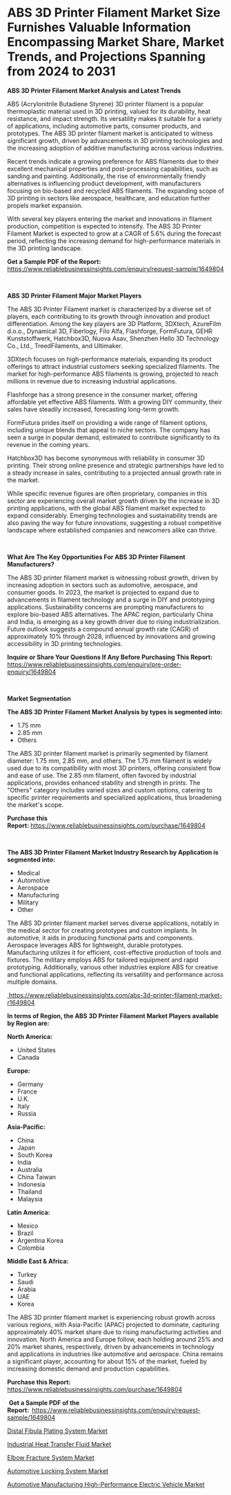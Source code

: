 <p><h1>ABS 3D Printer Filament Market Size Furnishes Valuable Information Encompassing Market Share, Market Trends, and Projections Spanning from 2024 to 2031</h1></p><p><strong>ABS 3D Printer Filament Market Analysis and Latest Trends</strong></p>
<p><p>ABS (Acrylonitrile Butadiene Styrene) 3D printer filament is a popular thermoplastic material used in 3D printing, valued for its durability, heat resistance, and impact strength. Its versatility makes it suitable for a variety of applications, including automotive parts, consumer products, and prototypes. The ABS 3D printer filament market is anticipated to witness significant growth, driven by advancements in 3D printing technologies and the increasing adoption of additive manufacturing across various industries.</p><p>Recent trends indicate a growing preference for ABS filaments due to their excellent mechanical properties and post-processing capabilities, such as sanding and painting. Additionally, the rise of environmentally friendly alternatives is influencing product development, with manufacturers focusing on bio-based and recycled ABS filaments. The expanding scope of 3D printing in sectors like aerospace, healthcare, and education further propels market expansion.</p><p>With several key players entering the market and innovations in filament production, competition is expected to intensify. The ABS 3D Printer Filament Market is expected to grow at a CAGR of 5.6% during the forecast period, reflecting the increasing demand for high-performance materials in the 3D printing landscape.</p></p>
<p><strong>Get a Sample PDF of the Report:&nbsp;</strong> <a href="https://www.reliablebusinessinsights.com/enquiry/request-sample/1649804?utm_campaign=57&utm_medium=2&utm_source=Github&utm_content=ia&utm_term=10112024&utm_id=abs-3d-printer-filament">https://www.reliablebusinessinsights.com/enquiry/request-sample/1649804</a></p>
<p>&nbsp;</p>
<p><strong>ABS 3D Printer Filament Major Market Players</strong></p>
<p><p>The ABS 3D Printer Filament market is characterized by a diverse set of players, each contributing to its growth through innovation and product differentiation. Among the key players are 3D Platform, 3DXtech, AzureFilm d.o.o., Dynamical 3D, Fiberlogy, Filo Alfa, Flashforge, FormFutura, GEHR Kunststoffwerk, Hatchbox3D, Nuova Asav, Shenzhen Hello 3D Technology Co., Ltd., TreedFilaments, and Ultimaker. </p><p>3DXtech focuses on high-performance materials, expanding its product offerings to attract industrial customers seeking specialized filaments. The market for high-performance ABS filaments is growing, projected to reach millions in revenue due to increasing industrial applications.</p><p>Flashforge has a strong presence in the consumer market, offering affordable yet effective ABS filaments. With a growing DIY community, their sales have steadily increased, forecasting long-term growth.</p><p>FormFutura prides itself on providing a wide range of filament options, including unique blends that appeal to niche sectors. The company has seen a surge in popular demand, estimated to contribute significantly to its revenue in the coming years.</p><p>Hatchbox3D has become synonymous with reliability in consumer 3D printing. Their strong online presence and strategic partnerships have led to a steady increase in sales, contributing to a projected annual growth rate in the market.</p><p>While specific revenue figures are often proprietary, companies in this sector are experiencing overall market growth driven by the increase in 3D printing applications, with the global ABS filament market expected to expand considerably. Emerging technologies and sustainability trends are also paving the way for future innovations, suggesting a robust competitive landscape where established companies and newcomers alike can thrive.</p></p>
<p>&nbsp;</p>
<p><strong>What Are The Key Opportunities For ABS 3D Printer Filament Manufacturers?</strong></p>
<p><p>The ABS 3D printer filament market is witnessing robust growth, driven by increasing adoption in sectors such as automotive, aerospace, and consumer goods. In 2023, the market is projected to expand due to advancements in filament technology and a surge in DIY and prototyping applications. Sustainability concerns are prompting manufacturers to explore bio-based ABS alternatives. The APAC region, particularly China and India, is emerging as a key growth driver due to rising industrialization. Future outlook suggests a compound annual growth rate (CAGR) of approximately 10% through 2028, influenced by innovations and growing accessibility in 3D printing technologies.</p></p>
<p><strong>Inquire or Share Your Questions If Any Before Purchasing This Report:</strong> <a href="https://www.reliablebusinessinsights.com/enquiry/pre-order-enquiry/1649804?utm_campaign=57&utm_medium=2&utm_source=Github&utm_content=ia&utm_term=10112024&utm_id=abs-3d-printer-filament">https://www.reliablebusinessinsights.com/enquiry/pre-order-enquiry/1649804</a></p>
<p>&nbsp;</p>
<p><strong>Market Segmentation</strong></p>
<p><strong>The ABS 3D Printer Filament Market Analysis by types is segmented into:</strong></p>
<p><ul><li>1.75 mm</li><li>2.85 mm</li><li>Others</li></ul></p>
<p><p>The ABS 3D printer filament market is primarily segmented by filament diameter: 1.75 mm, 2.85 mm, and others. The 1.75 mm filament is widely used due to its compatibility with most 3D printers, offering consistent flow and ease of use. The 2.85 mm filament, often favored by industrial applications, provides enhanced stability and strength in prints. The "Others" category includes varied sizes and custom options, catering to specific printer requirements and specialized applications, thus broadening the market's scope.</p></p>
<p><strong>Purchase this Report:&nbsp;</strong><a href="https://www.reliablebusinessinsights.com/purchase/1649804?utm_campaign=57&utm_medium=2&utm_source=Github&utm_content=ia&utm_term=10112024&utm_id=abs-3d-printer-filament">https://www.reliablebusinessinsights.com/purchase/1649804</a></p>
<p>&nbsp;</p>
<p><strong>The ABS 3D Printer Filament Market Industry Research by Application is segmented into:</strong></p>
<p><ul><li>Medical</li><li>Automotive</li><li>Aerospace</li><li>Manufacturing</li><li>Military</li><li>Other</li></ul></p>
<p><p>The ABS 3D printer filament market serves diverse applications, notably in the medical sector for creating prototypes and custom implants. In automotive, it aids in producing functional parts and components. Aerospace leverages ABS for lightweight, durable prototypes. Manufacturing utilizes it for efficient, cost-effective production of tools and fixtures. The military employs ABS for tailored equipment and rapid prototyping. Additionally, various other industries explore ABS for creative and functional applications, reflecting its versatility and performance across multiple domains.</p></p>
<p><a href="https://www.reliablebusinessinsights.com/abs-3d-printer-filament-market-r1649804?utm_campaign=57&utm_medium=2&utm_source=Github&utm_content=ia&utm_term=10112024&utm_id=abs-3d-printer-filament">&nbsp;https://www.reliablebusinessinsights.com/abs-3d-printer-filament-market-r1649804</a></p>
<p><strong>In terms of Region, the ABS 3D Printer Filament Market Players available by Region are:</strong></p>
<p>
    <p> <strong> North America: </strong>
        <ul>
            <li>United States</li>
            <li>Canada</li>
        </ul>
        </p> 
    <p> <strong> Europe: </strong>
        <ul>
            <li>Germany</li>
            <li>France</li>
            <li>U.K.</li>
            <li>Italy</li>
            <li>Russia</li>
        </ul>
        </p> 
    <p> <strong> Asia-Pacific: </strong>
        <ul>
            <li>China</li>
            <li>Japan</li>
            <li>South Korea</li>
            <li>India</li>
            <li>Australia</li>
            <li>China Taiwan</li>
            <li>Indonesia</li>
            <li>Thailand</li>
            <li>Malaysia</li>
        </ul>
        </p> 
    <p> <strong> Latin America: </strong>
        <ul>
            <li>Mexico</li>
            <li>Brazil</li>
            <li>Argentina Korea</li>
            <li>Colombia</li>
        </ul>
        </p> 
    <p> <strong> Middle East & Africa: </strong>
        <ul>
            <li>Turkey</li>
            <li>Saudi</li>
            <li>Arabia</li>
            <li>UAE</li>
            <li>Korea</li>
        </ul>
    </p>
    </p>
<p><p>The ABS 3D printer filament market is experiencing robust growth across various regions, with Asia-Pacific (APAC) projected to dominate, capturing approximately 40% market share due to rising manufacturing activities and innovation. North America and Europe follow, each holding around 25% and 20% market shares, respectively, driven by advancements in technology and applications in industries like automotive and aerospace. China remains a significant player, accounting for about 15% of the market, fueled by increasing domestic demand and production capabilities.</p></p>
<p><strong>Purchase this Report: </strong><a href="https://www.reliablebusinessinsights.com/purchase/1649804?utm_campaign=57&utm_medium=2&utm_source=Github&utm_content=ia&utm_term=10112024&utm_id=abs-3d-printer-filament">https://www.reliablebusinessinsights.com/purchase/1649804</a></p>
<p>&nbsp;<strong>Get a Sample PDF of the Report:&nbsp;&nbsp;</strong><a href="https://www.reliablebusinessinsights.com/enquiry/request-sample/1649804?utm_campaign=57&utm_medium=2&utm_source=Github&utm_content=ia&utm_term=10112024&utm_id=abs-3d-printer-filament">https://www.reliablebusinessinsights.com/enquiry/request-sample/1649804</a></p>
<p><strong></strong></p>
<p><p><a href="https://issuu.com/reportprime-2/docs/distal-fibula-plating-system-market_9852ad6a10191e?utm_campaign=57&utm_medium=2&utm_source=Github&utm_content=ia&utm_term=10112024&utm_id=abs-3d-printer-filament">Distal Fibula Plating System Market</a></p><p><a href="https://github.com/diedrer4btm/Market-Research-Report-List-1/blob/main/industrial-heat-transfer-fluid-market.md?utm_campaign=57&utm_medium=2&utm_source=Github&utm_content=ia&utm_term=10112024&utm_id=abs-3d-printer-filament">Industrial Heat Transfer Fluid Market</a></p><p><a href="https://issuu.com/reportprime-2/docs/elbow-fracture-system-market-size-2_abeca9a8d2c43f?utm_campaign=57&utm_medium=2&utm_source=Github&utm_content=ia&utm_term=10112024&utm_id=abs-3d-printer-filament">Elbow Fracture System Market</a></p><p><a href="https://www.linkedin.com/pulse/consumer-behavior-shifts-automotive-locking-system-market-kve4f?utm_campaign=57&utm_medium=2&utm_source=Github&utm_content=ia&utm_term=10112024&utm_id=abs-3d-printer-filament">Automotive Locking System Market</a></p><p><a href="https://www.linkedin.com/pulse/global-automotive-manufacturing-high-performance-electric-hmmyf?utm_campaign=57&utm_medium=2&utm_source=Github&utm_content=ia&utm_term=10112024&utm_id=abs-3d-printer-filament">Automotive Manufacturing High-Performance Electric Vehicle Market</a></p></p>